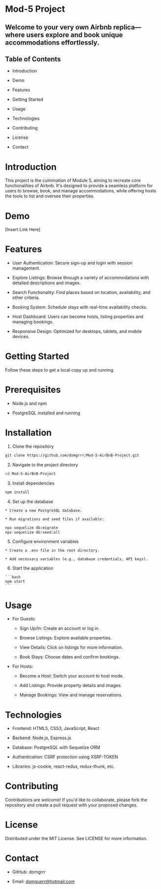 # Mod-5 Project

## Welcome to your very own Airbnb replica—where users explore and book unique accommodations effortlessly.
## Table of Contents

  * Introduction

  * Demo

  * Features

  * Getting Started

  * Usage

  * Technologies

  * Contributing

  * License

  * Contact

  # Introduction

  This project is the culmination of Module 5, aiming to recreate core functionalities of Airbnb. It's designed to provide a seamless platform for users to browse, book, and manage accommodations, while offering hosts the tools to list and oversee their properties.

  # Demo

  [Insert Link Here]

  # Features

  * User Authentication: Secure sign-up and login with session management.

  * Explore Listings: Browse through a variety of accommodations with detailed descriptions and images.

  * Search Functionality: Find places based on location, availability, and other criteria.

  * Booking System: Schedule stays with real-time availability checks.
   
  * Host Dashboard: Users can become hosts, listing properties and managing bookings.

  * Responsive Design: Optimized for desktops, tablets, and mobile devices.

  # Getting Started

  Follow these steps to get a local copy up and running.

  # Prerequisites

  * Node.js and npm

  * PostgreSQL installed and running

  # Installation

  1. Clone the repository

  ```bash
  git clone https://github.com/domgrrr/Mod-5-AirBnB-Project.git
  ```

  2. Navigate to the project directory

  ```bash
  cd Mod-5-AirBnB-Project
  ````

  3. Install dependencies

  ```bash
  npm install
  ```

  4. Set up the database

    * Create a new PostgreSQL database.

    * Run migrations and seed files if available:

  ```bash
  npx sequelize db:migrate
  npx sequelize db:seed:all
  ```

  5. Configure environment variables

    * Create a .env file in the root directory.

    * Add necessary variables (e.g., database credentials, API keys).

  6. Start the application

    ```bash
    npm start
    ```

  # Usage

  * For Guests:

    * Sign Up/In: Create an account or log in.

    * Browse Listings: Explore available properties.

    * View Details: Click on listings for more information.

    * Book Stays: Choose dates and confirm bookings.

  * For Hosts:

    * Become a Host: Switch your account to host mode.

    * Add Listings: Provide property details and images.

    * Manage Bookings: View and manage reservations.

  # Technologies

  * Frontend: HTML5, CSS3, JavaScript, React

  * Backend: Node.js, Express.js

  * Database: PostgreSQL with Sequelize ORM

  * Authentication: CSRF protection using XSRF-TOKEN

  * Libraries: js-cookie, react-redux, redux-thunk, etc.

  # Contributing

  Contributions are welcome! If you'd like to collaborate, please fork the repository and create a pull request with your proposed changes.

  # License

  Distributed under the MIT License. See LICENSE for more information.

  # Contact

  * GitHub: domgrrr

  * Email: domguerr@hotmail.com

  

